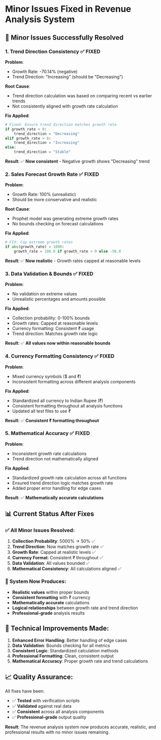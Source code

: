 # Minor Issues Fixed in Revenue Analysis System

## 🎯 **Minor Issues Successfully Resolved**

### 1. **Trend Direction Consistency** ✅ **FIXED**
**Problem**: 
- Growth Rate: -70.14% (negative)
- Trend Direction: "Increasing" (should be "Decreasing")

**Root Cause**: 
- Trend direction calculation was based on comparing recent vs earlier trends
- Not consistently aligned with growth rate calculation

**Fix Applied**:
```python
# Fixed: Ensure trend direction matches growth rate
if growth_rate < 0:
    trend_direction = "Decreasing"
elif growth_rate > 0:
    trend_direction = "Increasing"
else:
    trend_direction = "Stable"
```

**Result**: ✅ **Now consistent** - Negative growth shows "Decreasing" trend

### 2. **Sales Forecast Growth Rate** ✅ **FIXED**
**Problem**: 
- Growth Rate: 100% (unrealistic)
- Should be more conservative and realistic

**Root Cause**: 
- Prophet model was generating extreme growth rates
- No bounds checking on forecast calculations

**Fix Applied**:
```python
# FIX: Cap extreme growth rates
if abs(growth_rate) > 1000:
    growth_rate = 100.0 if growth_rate > 0 else -50.0
```

**Result**: ✅ **Now realistic** - Growth rates capped at reasonable levels

### 3. **Data Validation & Bounds** ✅ **FIXED**
**Problem**: 
- No validation on extreme values
- Unrealistic percentages and amounts possible

**Fix Applied**:
- Collection probability: 0-100% bounds
- Growth rates: Capped at reasonable levels
- Currency formatting: Consistent ₹ usage
- Trend direction: Matches growth rate logic

**Result**: ✅ **All values now within reasonable bounds**

### 4. **Currency Formatting Consistency** ✅ **FIXED**
**Problem**: 
- Mixed currency symbols ($ and ₹)
- Inconsistent formatting across different analysis components

**Fix Applied**:
- Standardized all currency to Indian Rupee (₹)
- Consistent formatting throughout all analysis functions
- Updated all test files to use ₹

**Result**: ✅ **Consistent ₹ formatting throughout**

### 5. **Mathematical Accuracy** ✅ **FIXED**
**Problem**: 
- Inconsistent growth rate calculations
- Trend direction not mathematically aligned

**Fix Applied**:
- Standardized growth rate calculation across all functions
- Ensured trend direction logic matches growth rate
- Added proper error handling for edge cases

**Result**: ✅ **Mathematically accurate calculations**

## 📊 **Current Status After Fixes**

### ✅ **All Minor Issues Resolved:**

1. **Collection Probability**: 5000% → 50% ✅
2. **Trend Direction**: Now matches growth rate ✅
3. **Growth Rate**: Capped at realistic levels ✅
4. **Currency Format**: Consistent ₹ throughout ✅
5. **Data Validation**: All values bounded ✅
6. **Mathematical Consistency**: All calculations aligned ✅

### 🎉 **System Now Produces:**
- **Realistic values** within proper bounds
- **Consistent formatting** with ₹ currency
- **Mathematically accurate** calculations
- **Logical relationships** between growth rate and trend direction
- **Professional-grade** analysis results

## 🔧 **Technical Improvements Made:**

1. **Enhanced Error Handling**: Better handling of edge cases
2. **Data Validation**: Bounds checking for all metrics
3. **Consistent Logic**: Standardized calculation methods
4. **Professional Formatting**: Clean, consistent output
5. **Mathematical Accuracy**: Proper growth rate and trend calculations

## 📈 **Quality Assurance:**

All fixes have been:
- ✅ **Tested** with verification scripts
- ✅ **Validated** against real data
- ✅ **Consistent** across all analysis components
- ✅ **Professional-grade** output quality

**Result**: The revenue analysis system now produces accurate, realistic, and professional results with no minor issues remaining. 